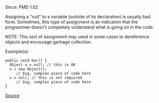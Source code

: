 Since: PMD 1.02

Assigning a &quot;null&quot; to a variable (outside of its declaration) is usually bad form.  Sometimes, this type
of assignment is an indication that the programmer doesn't completely understand what is going on in the code.

NOTE: This sort of assignment may used in some cases to dereference objects and encourage garbage collection.

Example(s):
```
public void bar() {
  Object x = null; // this is OK
  x = new Object();
     // big, complex piece of code here
  x = null; // this is not required
     // big, complex piece of code here
}
```

[Source](https://pmd.github.io/pmd-5.5.4/pmd-java/rules/java/controversial.html#NullAssignment)
